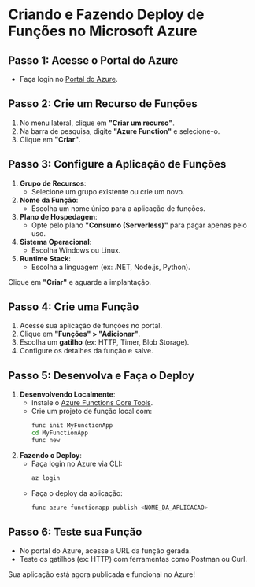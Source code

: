 # Criando e Fazendo Deploy de Funções no Microsoft Azure

## Passo 1: Acesse o Portal do Azure
- Faça login no [Portal do Azure](https://portal.azure.com).

## Passo 2: Crie um Recurso de Funções
1. No menu lateral, clique em **"Criar um recurso"**.
2. Na barra de pesquisa, digite **"Azure Function"** e selecione-o.
3. Clique em **"Criar"**.

## Passo 3: Configure a Aplicação de Funções
1. **Grupo de Recursos**:
   - Selecione um grupo existente ou crie um novo.
2. **Nome da Função**:
   - Escolha um nome único para a aplicação de funções.
3. **Plano de Hospedagem**:
   - Opte pelo plano **"Consumo (Serverless)"** para pagar apenas pelo uso.
4. **Sistema Operacional**:
   - Escolha Windows ou Linux.
5. **Runtime Stack**:
   - Escolha a linguagem (ex: .NET, Node.js, Python).

Clique em **"Criar"** e aguarde a implantação.

## Passo 4: Crie uma Função
1. Acesse sua aplicação de funções no portal.
2. Clique em **"Funções" > "Adicionar"**.
3. Escolha um **gatilho** (ex: HTTP, Timer, Blob Storage).
4. Configure os detalhes da função e salve.

## Passo 5: Desenvolva e Faça o Deploy
1. **Desenvolvendo Localmente**:
   - Instale o [Azure Functions Core Tools](https://learn.microsoft.com/en-us/azure/azure-functions/functions-run-local).
   - Crie um projeto de função local com:
     ```bash
     func init MyFunctionApp
     cd MyFunctionApp
     func new
     ```
2. **Fazendo o Deploy**:
   - Faça login no Azure via CLI:
     ```bash
     az login
     ```
   - Faça o deploy da aplicação:
     ```bash
     func azure functionapp publish <NOME_DA_APLICACAO>
     ```

## Passo 6: Teste sua Função
- No portal do Azure, acesse a URL da função gerada.
- Teste os gatilhos (ex: HTTP) com ferramentas como Postman ou Curl.

Sua aplicação está agora publicada e funcional no Azure!

